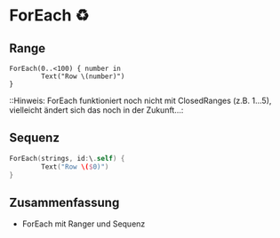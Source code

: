# ForEach ♻️

## Range
```
ForEach(0..<100) { number in
        Text("Row \(number)")
}
```
 
::Hinweis: ForEach funktioniert noch nicht mit ClosedRanges (z.B. 1…5), vielleicht ändert sich das noch in der Zukunft…:

## Sequenz
```swift
ForEach(strings, id:\.self) {
        Text("Row \($0)")
}
```

## Zusammenfassung
- ForEach mit Ranger und Sequenz
